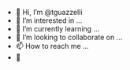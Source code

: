 - 👋 Hi, I’m @tguazzelli
- 👀 I’m interested in ...
- 🌱 I’m currently learning ...
- 💞️ I’m looking to collaborate on ...
- 📫 How to reach me ...
- 🎁
<!---
tguazzelli/tguazzelli is a ✨ special ✨ repository because its `README.md` (this file) appears on your GitHub profile.
You can click the Preview link to take a look at your changes.
--->
